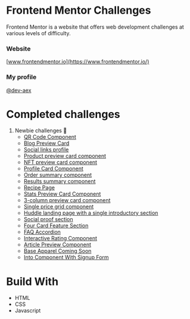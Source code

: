 # Frontend Mentor Challenges
Frontend Mentor is a website that offers web development challenges at various levels of difficulty.

### Website
[www.frontendmentor.io](https://www.frontendmentor.io/)

### My profile
[@dev-aex](https://www.frontendmentor.io/profile/dev-aex)

# Completed challenges
  1. Newbie challenges 🐣
     - [QR Code Component](./newbie/qr-code-component)
     - [Blog Preview Card](./newbie/blog-preview-card/)
     - [Social links profile](./newbie/social-links-profile/)
     - [Product preview card component](./newbie/product-preview-card-component/)
     - [NFT preview card component](./newbie/nft-preview-card-component/)
     - [Profile Card Component](./newbie/profile-card-component/)
     - [Order summary component](./newbie/order-summary-component/)
     - [Results summary component](./newbie/results-summary-component/)
     - [Recipe Page](./newbie/recipe-page/)
     - [Stats Preview Card Component](./newbie/stats-preview-card-component/)
     - [3-column preview card component](./newbie/3-column-preview-card-component/)
     - [Single price grid component](./newbie/single-price-grid-component/)
     - [Huddle landing page with a single introductory section](./newbie/huddle-landing-page-with-single-introductory-section/)
     - [Social proof section](./newbie/social-proof-section/)
     - [Four Card Feature Section](./newbie/four-card-feature-section/)
     - [FAQ Accordion](./newbie/faq-accordion/)
     - [Interactive Rating Component](./newbie/interactive-rating-component/)
     - [Article Preview Component](./newbie/article-preview-component/)
     - [Base Apparel Coming Soon](./newbie/base-apparel-coming-soon/)
     - [Into Component With Signup Form](./newbie/intro-component-with-signup-form/)

# Build With
- HTML
- CSS
- Javascript

